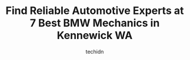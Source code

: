 ---
layout: ampstory
image: https://images.unsplash.com/photo-1604755940678-ffbf0c1fcc37?ixlib=rb-4.0.3&ixid=MnwxMjA3fDB8MHxwaG90by1wYWdlfHx8fGVufDB8fHx8&auto=format&fit=crop&w=640&h=853&q=80
author: techidn
featured: false
description: Searching for the finest BMW Mechanic in Kennewick WA, USA? Look no further than the 7 best BMW Mechanic in the area, where youll find a team of highly qualified professionals ready to hand
title: Find Reliable Automotive Experts at 7 Best BMW Mechanics in Kennewick WA
cover:
   title: Find Reliable Automotive Experts at 7 Best BMW Mechanics in Kennewick WA
   subtitle: Rickpate
   background: https://images.unsplash.com/photo-1604755940678-ffbf0c1fcc37?ixlib=rb-4.0.3&ixid=MnwxMjA3fDB8MHxwaG90by1wYWdlfHx8fGVufDB8fHx8&auto=format&fit=crop&w=640&h=853&q=80

pages: 
 - layout: thirds
   top: <h1>#1 Meyers Auto Tech</h1>
   bottom: "<p>I just had a new clutch put in my 08 Tacoma with 190k miles on it.  They did a great job and the service was second to none. Edwin and the technicians were awesome to wor</p>"
   background: https://www.knot35.com/toplist/wp-content/uploads/2023/06/best-bmw-mechanic-1-in-kennewick-wa-1685833572.jpeg
   backgroundblur: true
 - layout: thirds
   top: <h1>#2 Tri Cities Automotive Repair</h1>
   bottom: "<p>106002 Wiser Pkwy, Kennewick, WA 99338, United States</p>"
   background: https://www.knot35.com/toplist/wp-content/uploads/2023/06/best-bmw-mechanic-2-in-kennewick-wa-1685833572.jpeg
   cta:
      link: https://www.knot35.com/toplist/find-reliable-automotive-experts-at-7-best-bmw-mechanics-in-kennewick-wa/
      text: Find Reliable Automotive Experts at 7 Best BMW Mechanics in Kennewick WA
 - layout: thirds
   top: <h1>#3 Master Tech Automotive</h1>
   bottom: "<p>1315 Lee Blvd, Richland, WA 99352, United States</p>"
   background: https://www.knot35.com/toplist/wp-content/uploads/2023/06/best-bmw-mechanic-3-in-kennewick-wa-1685833573.jpeg
   cta:
      link: https://www.knot35.com/toplist/find-reliable-automotive-experts-at-7-best-bmw-mechanics-in-kennewick-wa/
      text: Find Reliable Automotive Experts at 7 Best BMW Mechanics in Kennewick WA
 - layout: thirds
   top: <h1>#4 360 Automotive & Repair</h1>
   bottom: "<p>6200 W Clearwater Ave, Kennewick, WA 99336, United States</p>"
   background: https://images.unsplash.com/photo-1547366785-564103df7e13?ixlib=rb-4.0.3&ixid=MnwxMjA3fDB8MHxwaG90by1wYWdlfHx8fGVufDB8fHx8&auto=format&fit=crop&w=640&h=853&q=80
   cta:
      link: https://www.knot35.com/toplist/find-reliable-automotive-experts-at-7-best-bmw-mechanics-in-kennewick-wa/
      text: Find Reliable Automotive Experts at 7 Best BMW Mechanics in Kennewick WA
 - layout: thirds
   top: <h1>#5 Allied Automotive</h1>
   bottom: "<p>834 W Klamath Ave, Kennewick, WA 99336, United States</p>"
   background: https://images.unsplash.com/photo-1531169509526-f8f1fdaa4a67?ixlib=rb-4.0.3&ixid=MnwxMjA3fDB8MHxwaG90by1wYWdlfHx8fGVufDB8fHx8&auto=format&fit=crop&w=640&h=853&q=80
   cta:
      link: https://www.knot35.com/toplist/find-reliable-automotive-experts-at-7-best-bmw-mechanics-in-kennewick-wa/
      text: Find Reliable Automotive Experts at 7 Best BMW Mechanics in Kennewick WA
 - layout: thirds
   top: <h1>#6 Motoring Services Auto Repair</h1>
   bottom: "<p>8920 W Victoria Ave, Kennewick, WA 99336, United States</p>"
   background: https://images.unsplash.com/photo-1614648718611-0635f29016cb?ixlib=rb-4.0.3&ixid=MnwxMjA3fDB8MHxwaG90by1wYWdlfHx8fGVufDB8fHx8&auto=format&fit=crop&w=640&h=853&q=80
   cta:
      link: https://www.knot35.com/toplist/find-reliable-automotive-experts-at-7-best-bmw-mechanics-in-kennewick-wa/
      text: Find Reliable Automotive Experts at 7 Best BMW Mechanics in Kennewick WA
 - layout: thirds
   top: <h1>#7 Platinum Automotive Services</h1>
   bottom: "<p>8504 W Clearwater Ave, Kennewick, WA 99336, United States</p>"
   background: https://images.unsplash.com/photo-1522441815192-d9f04eb0615c?ixlib=rb-4.0.3&ixid=MnwxMjA3fDB8MHxwaG90by1wYWdlfHx8fGVufDB8fHx8&auto=format&fit=crop&w=640&h=853&q=80
   cta:
      link: https://www.knot35.com/toplist/find-reliable-automotive-experts-at-7-best-bmw-mechanics-in-kennewick-wa/
      text: Find Reliable Automotive Experts at 7 Best BMW Mechanics in Kennewick WA
 - layout: thirds
   middle: Continue reading...
   background: https://images.unsplash.com/photo-1574169208507-84376144848b?ixlib=rb-4.0.3&ixid=MnwxMjA3fDB8MHxwaG90by1wYWdlfHx8fGVufDB8fHx8&auto=format&fit=crop&w=640&h=853&q=80
   cta:
      link: https://www.knot35.com/toplist/find-reliable-automotive-experts-at-7-best-bmw-mechanics-in-kennewick-wa/
      text: Find Reliable Automotive Experts at 7 Best BMW Mechanics in Kennewick WA
      
---